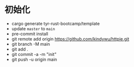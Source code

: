 # 初始化

- cargo generate tyr-rust-bootcamp/template
- update `master` to `main`
- pre-commit install
- git remote add origin https://github.com/kindywu/httpie.git
- git branch -M main
- git add .
- git commit -a -m "init"
- git push -u origin main
